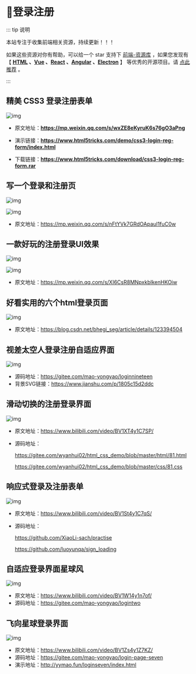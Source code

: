 # 🍁登录注册

::: tip 说明

本站专注于收集前端相关资源，持续更新！！！

如果这些资源对你有帮助，可以给一个 star 支持下 [前端-资源库](https://github.com/huangpw/document-frontend-vitepress) ，如果您发现有 【 **[HTML](/html) 、[Vue](/vue) 、[React](/react) 、[Angular](/angular) 、[Electron](/electron)** 】 等优秀的开源项目。请 [点此推荐](https://github.com/huangpw/document-frontend-vitepress/issues/new) 。

:::



## 精美 CSS3 登录注册表单

![img](/images/html/css/code/login/l10001.png)

- 原文地址：**https://mp.weixin.qq.com/s/wxZE8eKyruK6s76gO3aPng**

- 演示链接：**https://www.html5tricks.com/demo/css3-login-reg-form/index.html**

- 下载链接：**https://www.html5tricks.com/download/css3-login-reg-form.rar**



## 写一个登录和注册页

![img](/images/html/css/code/login/l10002.png)

![img](/images/html/css/code/login/l10002.gif)

- 原文地址：https://mp.weixin.qq.com/s/nFtYVk7GRdOApauI1fuC0w



## 一款好玩的注册登录UI效果

![img](/images/html/css/code/login/l10003.png)

![img](/images/html/css/code/login/l10003.gif)

- 原文地址：https://mp.weixin.qq.com/s/XI6CsR8MNpxkbIkenHKOiw



## 好看实用的六个html登录页面

![img](/images/html/css/code/login/l10004.png)

- 原文地址：https://blog.csdn.net/bhegi_seg/article/details/123394504



## 视差太空人登录注册自适应界面

![img](/images/html/css/code/login/l10005.gif)

- 源码地址：https://gitee.com/mao-yongyao/loginnineteen 
- 背景SVG链接：https://www.jianshu.com/p/1805c15d2ddc



## 滑动切换的注册登录界面

![img](/images/html/css/code/login/l10006.png)

- 原文地址：https://www.bilibili.com/video/BV1XT4y1C7SP/

- 源码地址：

  https://gitee.com/wyanhui02/html_css_demo/blob/master/html/81.html 

  https://gitee.com/wyanhui02/html_css_demo/blob/master/css/81.css



## 响应式登录及注册表单

![img](/images/html/css/code/login/l10007.png)

- 原文地址：https://www.bilibili.com/video/BV1St4y1C7qS/

- 源码地址：

  https://github.com/XiaoLi-sach/practise

  https://github.com/luoyunqa/sign_loading

  

## 自适应登录界面星球风

![img](/images/html/css/code/login/l10008.png)

- 原文地址：https://www.bilibili.com/video/BV1W14y1n7of/
- 源码地址：https://gitee.com/mao-yongyao/logintwo



## 飞向星球登录界面

![img](/images/html/css/code/login/l10009.png)

- 原文地址：https://www.bilibili.com/video/BV1Zs4y1Z7KZ/
- 源码地址：https://gitee.com/mao-yongyao/login-page-seven
- 演示地址：http://yymao.fun/loginseven/index.html
